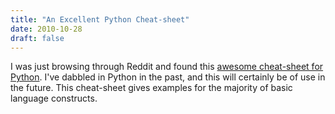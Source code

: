 ```yaml
---
title: "An Excellent Python Cheat-sheet"
date: 2010-10-28
draft: false
---
```


I was just browsing through Reddit and found this [awesome cheat-sheet for Python](http://i.imgur.com/YQafj.png). I've dabbled in Python in the past, and this will certainly be of use in the future. This cheat-sheet gives examples for the majority of basic language constructs.
